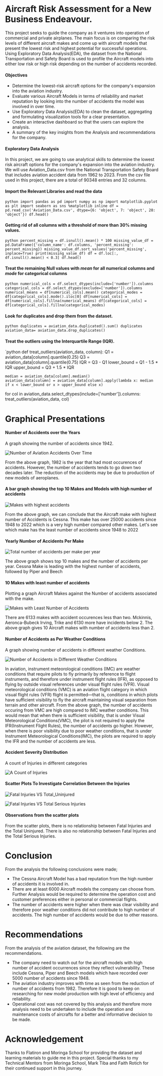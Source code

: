 # Aircraft Risk Assessment for a New Business Endeavour.

This project seeks to guide the company as it ventures into operation of commercial and private airplanes. The main focus is on comparing the risk levels of different aircraft makes and come up with aircraft models that present the lowest risk and highest potential for successful operations.
Using Exploratory Data Analysis(EDA), the dataset from the National Transportation and Safety Board is used to profile the Aircraft models into either low risk or high risk depending on the number of accidents recorded.

#### Objectives

* Determine the lowest-risk aircraft options for the company's expansion into the aviation industry.
* Evaluate various Aircraft Models in terms of reliability and market reputation by looking into the number of accidents the model was involved in over time.
* Use Exploratory Data Analysis(EDA) to clean the dataset, aggregating and formulating visualization tools for a clear presentation.
* Create an interactive dashboard so that the users can explore the analysis.
* A summary of the key insights from the Analysis and recommendations for the company.

#### Exploratory Data Analysis

In this project, we are going to use analytical skills to determine the lowest risk aircraft options for the company's expansion into the aviation industry. We will use Aviation_Data.csv from the National Transportation Safety Board that includes aviation accident data from 1962 to 2023.
From the csv file used in this project, there are a total of  90348 entries and 32  columns.

#### Import the Relevant Libraries and read the data

`python
import pandas as pd
import numpy as np
import matplotlib.pyplot as plt
import seaborn as sns
%matplotlib inline
df = pd.read_csv('Aviation_Data.csv', dtype={6: 'object', 7: 'object', 28: 'object'})
df.head()
`
#### Getting rid of all columns with a threshold of more than 30% missing values.

`python
percent_missing = df.isnull().mean() * 100
missing_value_df = pd.DataFrame({'column_name': df.columns, 'percent_missing': percent_missing})
missing_value_df.sort_values('percent_missing', inplace=True)
print(missing_value_df)
df = df.loc[:, df.isnull().mean() < 0.3]
df.head()
`
#### Treat the remaining Null values with *mean* for all numerical columns and *mode* for categorical columns

`python
numerical_cols = df.select_dtypes(include=['number']).columns
categorical_cols = df.select_dtypes(exclude=['number']).columns
numerical_means = df[numerical_cols].mean()
categorical_modes = df[categorical_cols].mode().iloc[0]
df[numerical_cols] = df[numerical_cols].fillna(numerical_means)
df[categorical_cols] = df[categorical_cols].fillna(categorical_modes)
`
#### Look for duplicates and drop them from the dataset.

`python
duplicates = aviation_data.duplicated().sum()
duplicates
aviation_data= aviation_data.drop_duplicates()
`
#### Treat the outliers using the Interquartile Range (IQR).

`python
def treat_outliers(aviation_data, column):
    Q1 = aviation_data[column].quantile(0.25)
    Q3 = aviation_data[column].quantile(0.75)
    IQR = Q3 - Q1
    lower_bound = Q1 - 1.5 * IQR
    upper_bound = Q3 + 1.5 * IQR

    median = aviation_data[column].median()
    aviation_data[column] = aviation_data[column].apply(lambda x: median if x < lower_bound or x > upper_bound else x)

for col in aviation_data.select_dtypes(include=['number']).columns:
    treat_outliers(aviation_data, col)
`
# Graphical Presentations

#### Number of Accidents over the Years

A graph showing the number of accidents since 1942.

![Number of Aviation Accidents Over Time](Number_of_Aviation_Accidents_Over_Time.PNG)

From the above graph, 1982 is the year that had most occurences of accidents. 
However, the number of accidents tends to go down two decades later.
The reduction of the accidents may be due to production of new models of aeroplanes.

#### A bar graph showing the top 10 Makes and Models with high number of accidents

![Makes with highest accidents](Top_10_Aircraft_Models_with_Most_Accidents.png)

From the above graph, we can conclude that the Aircraft make with highest number of Accidents is Cessna.
This make has over 25000 accidents since 1948 to 2022 which is a very high number compared other makes.
Let's see which make has the least number of accidents since 1948 to 2022

#### Yearly Number of Accidents Per Make

![Total number of accidents per make per year](Accidents_per_Aircraft_Make_by_Year.png)

The above graph shows top 10 makes and the number of accidents per year.
Cessna Make is leading with the highest number of accidents, followed by Piper and Beech

#### 10 Makes with least number of accidents

Plotting a graph Aircraft Makes against the Number of accidents associated with the make.

![Makes with Least Number of Accidents](Makes_with_least_accidents.png)

There are 6133 makes with accident occurences less than two. 
Mckinnis, Aeronca-Bubeck Irving, Trike and 6130 more have incidents below 2.
The above graph gives 10 Aircraft makes with number of accidents less than 2.

#### Number of Accidents as Per Weather Conditions

A graph showing number of accidents in different weather Conditions.

![Number of Accidents in Different Weather Conditions](accidents_by_weather.png)

In aviation, instrument meteorological conditions (IMC) are weather conditions that require pilots to fly primarily by reference to flight instruments, and therefore under instrument flight rules (IFR), as opposed to flying by outside visual references under visual flight rules (VFR). Visual meteorological conditions (VMC) is an aviation flight category in which visual flight rules (VFR) flight is permitted—that is, conditions in which pilots have sufficient visibility to fly the aircraft maintaining visual separation from terrain and other aircraft. From the above graph, the number of accidents occuring from VMC are high compared to IMC weather conditions. This would mean that when there is sufficient visibility, that is under Visual Meteorological Conditions(VMC), the pilot is not required to apply the IFR(Instrument Flight Rules), the number of accidents go higher. However, when there is poor visibility due to poor weather conditions, that is under Instrument Meteorological Conditions(IMC), the pilots are required to apply the IFR and the number of accidents are less.

#### Accident Severity Distribution

A count of Injuries in different categories

![A Count of Injuries](accidents_severity_distribution.png)

#### Scatter Plots To Investigate Correlation Between the Injuries

![Fatal Injuries VS Total_Uninjured](scatter_plot_of_fatal_injuries_vs_total_uninjured.png)

![Fatal Injuries VS Total Serious Injuries](scatter_plot_of_fatal_injuries_vs_total_serious.png)

#### Observations from the scatter plots

From the scatter plots, there is no relationship between Fatal Injuries and the Total Uninjured. There is also no relationship between Fatal Injuries and the Total Serious Injuries.

# Conclusion

From the analysis the following conclusions were made;

* The Cessna Aircraft Model has a bad reputation from the high number of accidents it is involved in.
* There are at least 6000 Aircraft models the company can choose from. Further Analysis would be required to determine the operation cost and customer preferences either in personal or commercial flights.
* The number of accidents were higher when there was clear visibility and therefore poor weather conditions did not contribute to high number of accidents. The high number of accidents would be due to other reasons.

# Recommendations

From the analysis of the aviation dataset, the following are the recommendations.

* The company need to watch out for the aircraft models with high number of accident occurrences since they reflect vulnerability. These include Cessna, Piper and Beech models which have recorded over 5000 number of accidents since 1948.
* The aviation industry improves with time as seen from the reduction of number of accidents from 1982. Therefore it is good to keep on researching for new model production with high level of efficiency and reliability.
* Operational cost was not covered by this analysis and therefore more analysis need to be undertaken to include the operation and maintenance costs of aircrafts for a better and informative decision to be made.

# Acknowledgement

Thanks to Flatiron and Moringa School for providing the dataset and learning materials to guide me in this project.
Special thanks to my Technical Mentors from Moringa School, Mark Tiba and Faith Rotich for their continued support in this journey.